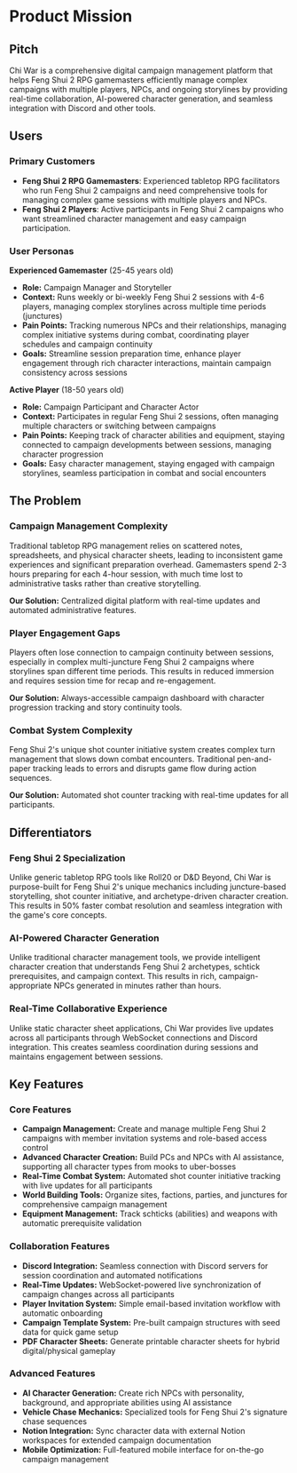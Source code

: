 # Product Mission

## Pitch

Chi War is a comprehensive digital campaign management platform that helps Feng Shui 2 RPG gamemasters efficiently manage complex campaigns with multiple players, NPCs, and ongoing storylines by providing real-time collaboration, AI-powered character generation, and seamless integration with Discord and other tools.

## Users

### Primary Customers

- **Feng Shui 2 RPG Gamemasters**: Experienced tabletop RPG facilitators who run Feng Shui 2 campaigns and need comprehensive tools for managing complex game sessions with multiple players and NPCs.
- **Feng Shui 2 Players**: Active participants in Feng Shui 2 campaigns who want streamlined character management and easy campaign participation.

### User Personas

**Experienced Gamemaster** (25-45 years old)
- **Role:** Campaign Manager and Storyteller
- **Context:** Runs weekly or bi-weekly Feng Shui 2 sessions with 4-6 players, managing complex storylines across multiple time periods (junctures)
- **Pain Points:** Tracking numerous NPCs and their relationships, managing complex initiative systems during combat, coordinating player schedules and campaign continuity
- **Goals:** Streamline session preparation time, enhance player engagement through rich character interactions, maintain campaign consistency across sessions

**Active Player** (18-50 years old)
- **Role:** Campaign Participant and Character Actor
- **Context:** Participates in regular Feng Shui 2 sessions, often managing multiple characters or switching between campaigns
- **Pain Points:** Keeping track of character abilities and equipment, staying connected to campaign developments between sessions, managing character progression
- **Goals:** Easy character management, staying engaged with campaign storylines, seamless participation in combat and social encounters

## The Problem

### Campaign Management Complexity

Traditional tabletop RPG management relies on scattered notes, spreadsheets, and physical character sheets, leading to inconsistent game experiences and significant preparation overhead. Gamemasters spend 2-3 hours preparing for each 4-hour session, with much time lost to administrative tasks rather than creative storytelling.

**Our Solution:** Centralized digital platform with real-time updates and automated administrative features.

### Player Engagement Gaps

Players often lose connection to campaign continuity between sessions, especially in complex multi-juncture Feng Shui 2 campaigns where storylines span different time periods. This results in reduced immersion and requires session time for recap and re-engagement.

**Our Solution:** Always-accessible campaign dashboard with character progression tracking and story continuity tools.

### Combat System Complexity

Feng Shui 2's unique shot counter initiative system creates complex turn management that slows down combat encounters. Traditional pen-and-paper tracking leads to errors and disrupts game flow during action sequences.

**Our Solution:** Automated shot counter tracking with real-time updates for all participants.

## Differentiators

### Feng Shui 2 Specialization

Unlike generic tabletop RPG tools like Roll20 or D&D Beyond, Chi War is purpose-built for Feng Shui 2's unique mechanics including juncture-based storytelling, shot counter initiative, and archetype-driven character creation. This results in 50% faster combat resolution and seamless integration with the game's core concepts.

### AI-Powered Character Generation

Unlike traditional character management tools, we provide intelligent character creation that understands Feng Shui 2 archetypes, schtick prerequisites, and campaign context. This results in rich, campaign-appropriate NPCs generated in minutes rather than hours.

### Real-Time Collaborative Experience

Unlike static character sheet applications, Chi War provides live updates across all participants through WebSocket connections and Discord integration. This creates seamless coordination during sessions and maintains engagement between sessions.

## Key Features

### Core Features

- **Campaign Management:** Create and manage multiple Feng Shui 2 campaigns with member invitation systems and role-based access control
- **Advanced Character Creation:** Build PCs and NPCs with AI assistance, supporting all character types from mooks to uber-bosses
- **Real-Time Combat System:** Automated shot counter initiative tracking with live updates for all participants
- **World Building Tools:** Organize sites, factions, parties, and junctures for comprehensive campaign management
- **Equipment Management:** Track schticks (abilities) and weapons with automatic prerequisite validation

### Collaboration Features

- **Discord Integration:** Seamless connection with Discord servers for session coordination and automated notifications
- **Real-Time Updates:** WebSocket-powered live synchronization of campaign changes across all participants
- **Player Invitation System:** Simple email-based invitation workflow with automatic onboarding
- **Campaign Template System:** Pre-built campaign structures with seed data for quick game setup
- **PDF Character Sheets:** Generate printable character sheets for hybrid digital/physical gameplay

### Advanced Features

- **AI Character Generation:** Create rich NPCs with personality, background, and appropriate abilities using AI assistance
- **Vehicle Chase Mechanics:** Specialized tools for Feng Shui 2's signature chase sequences
- **Notion Integration:** Sync character data with external Notion workspaces for extended campaign documentation
- **Mobile Optimization:** Full-featured mobile interface for on-the-go campaign management